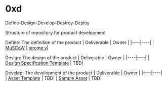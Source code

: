 # 0xd
Define-Design-Develop-Destroy-Deploy

Structure of repository for product development

Define:  The definition of the product
| Deliverable | Owner |
|----|----|
| [MuSCoW](./Define/MuSCoW.md) | [jerome v](https://github.com/jeromeverhoeven)|

Design: The design of the product
| Deliverable | Owner |
|----|----|
| [Design Specification Template](./Design/Spec-1.md) | TBD|

Develop: The development of the product
| Deliverable | Owner |
|----|----|
| [Asset Template](./Develop/asset-template.md) | TBD|
| [Sample Asset](./Develop/sample1.md) | TBD|

